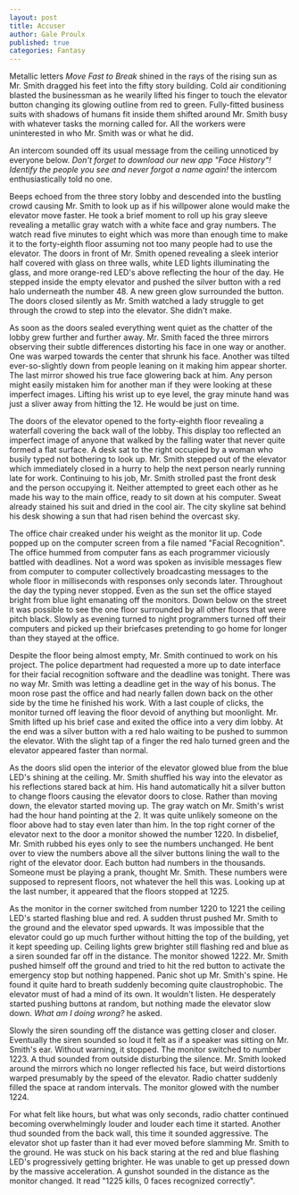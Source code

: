 ```yaml
---
layout: post
title: Accuser
author: Gale Proulx
published: true
categories: Fantasy
---
```


Metallic letters _Move Fast to Break_ shined in the rays of the rising sun as Mr. Smith dragged his feet into the fifty story building. Cold air conditioning blasted the businessman as he wearily lifted his finger to touch the elevator button changing its glowing outline from red to green. Fully-fitted business suits with shadows of humans fit inside them shifted around Mr. Smith busy with whatever tasks the morning called for. All the workers were uninterested in who Mr. Smith was or what he did.

An intercom sounded off its usual message from the ceiling unnoticed by everyone below. _Don't forget to download our new app "Face History"! Identify the people you see and never forgot a name again!_ the intercom enthusiastically told no one.

Beeps echoed from the three story lobby and descended into the bustling crowd causing Mr. Smith to look up as if his willpower alone would make the elevator move faster. He took a brief moment to roll up his gray sleeve revealing a metallic gray watch with a white face and gray numbers. The watch read five minutes to eight which was more than enough time to make it to the forty-eighth floor assuming not too many people had to use the elevator. The doors in front of Mr. Smith opened revealing a sleek interior half covered with glass on three walls, white LED lights illuminating the glass, and more orange-red LED's above reflecting the hour of the day. He stepped inside the empty elevator and pushed the silver button with a red halo underneath the number 48. A new green glow surrounded the button. The doors closed silently as Mr. Smith watched a lady struggle to get through the crowd to step into the elevator. She didn't make.

As soon as the doors sealed everything went quiet as the chatter of the lobby grew further and further away. Mr. Smith faced the three mirrors observing their subtle differences distorting his face in one way or another. One was warped towards the center that shrunk his face. Another was tilted ever-so-slightly down from people leaning on it making him appear shorter. The last mirror showed his true face glowering back at him. Any person might easily mistaken him for another man if they were looking at these imperfect images. Lifting his wrist up to eye level, the gray minute hand was just a sliver away from hitting the 12. He would be just on time.

The doors of the elevator opened to the forty-eighth floor revealing a waterfall covering the back wall of the lobby. This display too reflected an imperfect image of anyone that walked by the falling water that never quite formed a flat surface. A desk sat to the right occupied by a woman who busily typed not bothering to look up. Mr. Smith stepped out of the elevator which immediately closed in a hurry to help the next person nearly running late for work. Continuing to his job, Mr. Smith strolled past the front desk and the person occupying it. Neither attempted to greet each other as he made his way to the main office, ready to sit down at his computer. Sweat already stained his suit and dried in the cool air. The city skyline sat behind his desk showing a sun that had risen behind the overcast sky.

The office chair creaked under his weight as the monitor lit up. Code popped up on the computer screen from a file named "Facial Recognition". The office hummed from computer fans as each programmer viciously battled with deadlines. Not a word was spoken as invisible messages flew from computer to computer collectively broadcasting messages to the whole floor in milliseconds with responses only seconds later. Throughout the day the typing never stopped. Even as the sun set the office stayed bright from blue light emanating off the monitors. Down below on the street it was possible to see the one floor surrounded by all other floors that were pitch black. Slowly as evening turned to night programmers turned off their computers and picked up their briefcases pretending to go home for longer than they stayed at the office.

Despite the floor being almost empty, Mr. Smith continued to work on his project. The police department had requested a more up to date interface for their facial recognition software and the deadline was tonight. There was no way Mr. Smith was letting a deadline get in the way of his bonus. The moon rose past the office and had nearly fallen down back on the other side by the time he finished his work. With a last couple of clicks, the monitor turned off leaving the floor devoid of anything but moonlight. Mr. Smith lifted up his brief case and exited the office into a very dim lobby. At the end was a silver button with a red halo waiting to be pushed to summon the elevator. With the slight tap of a finger the red halo turned green and the elevator appeared faster than normal.

As the doors slid open the interior of the elevator glowed blue from the blue LED's shining at the ceiling. Mr. Smith shuffled his way into the elevator as his reflections stared back at him. His hand automatically hit a silver button to change floors causing the elevator doors to close. Rather than moving down, the elevator started moving up. The gray watch on Mr. Smith's wrist had the hour hand pointing at the 2. It was quite unlikely someone on the floor above had to stay even later than him. In the top right corner of the elevator next to the door a monitor showed the number 1220. In disbelief, Mr. Smith rubbed his eyes only to see the numbers unchanged. He bent over to view the numbers above all the silver buttons lining the wall to the right of the elevator door. Each button had numbers in the thousands. Someone must be playing a prank, thought Mr. Smith. These numbers were supposed to represent floors, not whatever the hell this was. Looking up at the last number, it appeared that the floors stopped at 1225.

As the monitor in the corner switched from number 1220 to 1221 the ceiling LED's started flashing blue and red. A sudden thrust pushed Mr. Smith to the ground and the elevator sped upwards. It was impossible that the elevator could go up much further without hitting the top of the building, yet it kept speeding up. Ceiling lights grew brighter still flashing red and blue as a siren sounded far off in the distance. The monitor showed 1222. Mr. Smith pushed himself off the ground and tried to hit the red button to activate the emergency stop but nothing happened. Panic shot up Mr. Smith's spine. He found it quite hard to breath suddenly becoming quite claustrophobic. The elevator must of had a mind of its own. It wouldn't listen. He desperately started pushing buttons at random, but nothing made the elevator slow down. _What am I doing wrong?_ he asked.

Slowly the siren sounding off the distance was getting closer and closer. Eventually the siren sounded so loud it felt as if a speaker was sitting on Mr. Smith's ear. Without warning, it stopped. The monitor switched to number 1223. A thud sounded from outside disturbing the silence. Mr. Smith looked around the mirrors which no longer reflected his face, but weird distortions warped presumably by the speed of the elevator. Radio chatter suddenly filled the space at random intervals. The monitor glowed with the number 1224.

For what felt like hours, but what was only seconds, radio chatter continued becoming overwhelmingly louder and louder each time it started. Another thud sounded from the back wall, this time it sounded aggressive. The elevator shot up faster than it had ever moved before slamming Mr. Smith to the ground. He was stuck on his back staring at the red and blue flashing LED's progressively getting brighter. He was unable to get up pressed down by the massive acceleration. A gunshot sounded in the distance as the monitor changed. It read "1225 kills, 0 faces recognized correctly".
